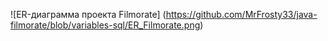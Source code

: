 ![ER-диаграмма проекта Filmorate]
(https://github.com/MrFrosty33/java-filmorate/blob/variables-sql/ER_Filmorate.png)
